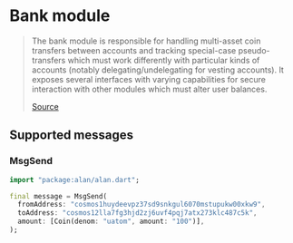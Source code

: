 # Bank module
>The bank module is responsible for handling multi-asset coin transfers between accounts and tracking special-case pseudo-transfers which must work differently with particular kinds of accounts (notably delegating/undelegating for vesting accounts). It exposes several interfaces with varying capabilities for secure interaction with other modules which must alter user balances.
> 
> [Source](https://docs.cosmos.network/v0.40/modules/bank/)

## Supported messages
### MsgSend
```dart
import "package:alan/alan.dart";

final message = MsgSend(
  fromAddress: "cosmos1huydeevpz37sd9snkgul6070mstupukw00xkw9",
  toAddress: "cosmos12lla7fg3hjd2zj6uvf4pqj7atx273klc487c5k",
  amount: [Coin(denom: "uatom", amount: "100")],
);
```
